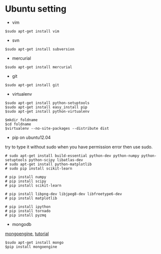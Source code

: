 # Ubuntu setting

* vim

~~~
$sudo apt-get install vim
~~~

* svn

~~~
$sudo apt-get install subversion
~~~

* mercurial
 
~~~
$sudo apt-get install mercurial
~~~

* git

~~~
$sudo apt-get install git
~~~

* virtualenv

~~~    
$sudo apt-get install python-setuptools
$sudo apt-get install easy_install pip
$sudo apt-get install python-virtualenv

$mkdir foldname
$cd foldname
$virtualenv --no-site-packages --distribute dist
~~~

* pip on ubuntu12.04

try to type it without sudo when you have permission error then use sudo. 

~~~
# sudo apt-get install build-essential python-dev python-numpy python-setuptools python-scipy libatlas-dev
# sudo apt-get install python-matplotlib
# sudo pip install scikit-learn

# pip install numpy
# pip install scipy
# pip install scikit-learn

# pip install libpng-dev libjpeg8-dev libfreetype6-dev
# pip install matplotlib

# pip install ipython
# pip install tornado
# pip install pyzmq
~~~

* mongodb

[mongoengine](http://mongoengine.org), [tutorial](docs.mongoengine.org/en/latest/tutorial.htmlk)

~~~
$sudo apt-get install mongo
$pip install mongoengine
~~~
